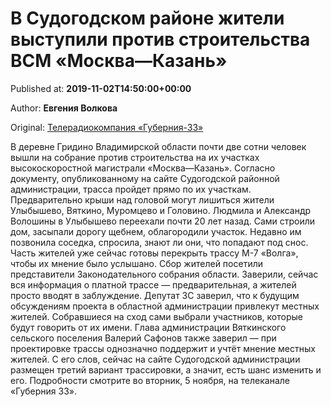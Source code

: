 
# В Судогодском районе жители выступили против строительства ВСМ «Москва—Казань»

Published at: **2019-11-02T14:50:00+00:00**

Author: **Евгения Волкова**

Original: [Телерадиокомпания «Губерния-33»](http://trc33.ru/news/news-day/v-sudogodskom-rayone-zhiteli-vystupili-protiv-stroitelstva-vsm-moskva-kazan/)

В деревне Гридино Владимирской области почти две сотни человек вышли на собрание против строительства на их участках высокоскоростной магистрали «Москва—Казань». Согласно документу, опубликованному на сайте Судогодской районной администрации, трасса пройдет прямо по их участкам. Предварительно крыши над головой могут лишиться жители Улыбышево, Вяткино, Муромцево и Головино.
Людмила и Александр Волошины в Улыбышево переехали почти 20 лет назад. Сами строили дом, засыпали дорогу щебнем, облагородили участок. Недавно им позвонила соседка, спросила, знают ли они, что попадают под снос.
Часть жителей уже сейчас готовы перекрыть трассу М-7 «Волга», чтобы их мнение было услышано. Сбор жителей посетили представители Законодательного собрания области. Заверили, сейчас вся информация о платной трассе — предварительная, а жителей просто вводят в заблуждение.
Депутат ЗС заверил, что к будущим обсуждениям проекта в областной администрации привлекут местных жителей. Собравшиеся на сход сами выбрали участников, которые будут говорить от их имени. Глава администрации Вяткинского сельского поселения Валерий Сафонов также заверил — при проектировке трассы однозначно поддержит и учтёт мнение местных жителей. С его слов, сейчас на сайте Судогодской администрации размещен третий вариант трассировки, а значит, есть шанс изменить и его. Подробности смотрите во вторник, 5 ноября, на телеканале «Губерния 33».
